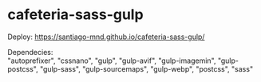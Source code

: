 # cafeteria-sass-gulp

Deploy: https://santiago-mnd.github.io/cafeteria-sass-gulp/

Dependecies:
    <br />
    "autoprefixer",
    "cssnano",
    "gulp",
    "gulp-avif",
    "gulp-imagemin",
    "gulp-postcss",
    "gulp-sass",
    "gulp-sourcemaps",
    "gulp-webp",
    "postcss",
    "sass"
